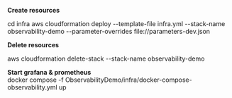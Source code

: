 **Create resources**  

cd infra
aws cloudformation deploy --template-file infra.yml --stack-name observability-demo --parameter-overrides file://parameters-dev.json

**Delete resources**  

aws cloudformation delete-stack --stack-name observability-demo

**Start grafana & prometheus**  
docker compose -f ObservabilityDemo/infra/docker-compose-observability.yml up
